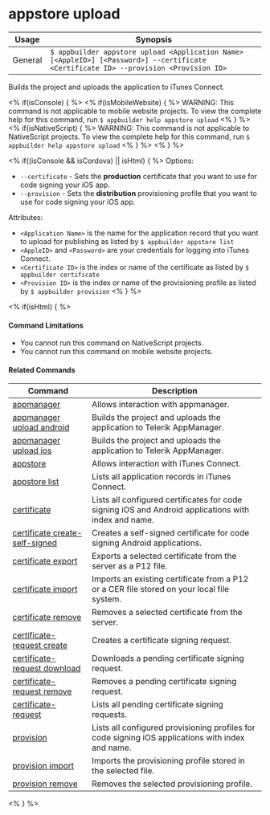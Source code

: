 appstore upload
==========

Usage | Synopsis
------|-------
General | `$ appbuilder appstore upload <Application Name> [<AppleID>] [<Password>] --certificate <Certificate ID> --provision <Provision ID>`

Builds the project and uploads the application to iTunes Connect.

<% if(isConsole) { %>
<% if(isMobileWebsite) { %>
WARNING: This command is not applicable to mobile website projects. To view the complete help for this command, run `$ appbuilder help appstore upload`
<% } %>
<% if(isNativeScript) { %>
WARNING: This command is not applicable to NativeScript projects. To view the complete help for this command, run `$ appbuilder help appstore upload`
<% } %>
<% } %>

<% if((isConsole && isCordova) || isHtml) { %>
Options:
* `--certificate` - Sets the **production** certificate that you want to use for code signing your iOS app.
* `--provision` - Sets the **distribution** provisioning profile that you want to use for code signing your iOS app.

Attributes: 
* `<Application Name>` is the name for the application record that you want to upload for publishing as listed by `$ appbuilder appstore list`
* `<AppleID>` and `<Password>` are your credentials for logging into iTunes Connect.
* `<Certificate ID>` is the index or name of the certificate as listed by `$ appbuilder certificate`
* `<Provision ID>` is the index or name of the provisioning profile as listed by `$ appbuilder provision`
<% } %>

<% if(isHtml) { %>
#### Command Limitations

* You cannot run this command on NativeScript projects.
* You cannot run this command on mobile website projects.

#### Related Commands

Command | Description
----------|----------
[appmanager](appmanager.html) | Allows interaction with appmanager.
[appmanager upload android](appmanager-upload-android.html) | Builds the project and uploads the application to Telerik AppManager.
[appmanager upload ios](appmanager-upload-ios.html) | Builds the project and uploads the application to Telerik AppManager.
[appstore](appstore.html) | Allows interaction with iTunes Connect.
[appstore list](appstore-list.html) | Lists all application records in iTunes Connect.
[certificate](certificate.html) | Lists all configured certificates for code signing iOS and Android applications with index and name.
[certificate create-self-signed](certificate-create-self-signed.html) | Creates a self-signed certificate for code signing Android applications.
[certificate export](certificate-export.html) | Exports a selected certificate from the server as a P12 file.
[certificate import](certificate-import.html) | Imports an existing certificate from a P12 or a CER file stored on your local file system.
[certificate remove](certificate-remove.html) | Removes a selected certificate from the server.
[certificate-request create](certificate-request-create.html) | Creates a certificate signing request.
[certificate-request download](certificate-request-download.html) | Downloads a pending certificate signing request.
[certificate-request remove](certificate-request-remove.html) | Removes a pending certificate signing request.
[certificate-request](certificate-request.html) | Lists all pending certificate signing requests.
[provision](provision.html) | Lists all configured provisioning profiles for code signing iOS applications with index and name.
[provision import](provision-import.html) | Imports the provisioning profile stored in the selected file.
[provision remove](provision-remove.html) | Removes the selected provisioning profile.
<% } %>